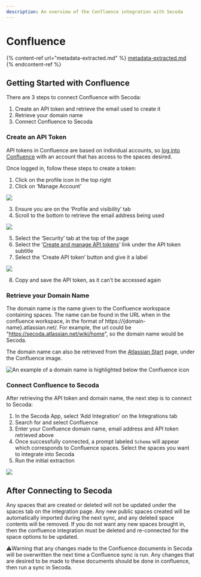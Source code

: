 ```yaml
---
description: An overview of the Confluence integration with Secoda
---
```


# Confluence

{% content-ref url="metadata-extracted.md" %}
[metadata-extracted.md](metadata-extracted.md)
{% endcontent-ref %}

## Getting Started with Confluence

There are 3 steps to connect Confluence with Secoda:

1. Create an API token and retrieve the email used to create it
2. Retrieve your domain name
3. Connect Confluence to Secoda

### Create an API Token

API tokens in Confluence are based on individual accounts, so [log into Confluence](https://id.atlassian.com/login) with an account that has access to the spaces desired.

Once logged in, follow these steps to create a token:

1. Click on the profile icon in the top right
2. Click on ‘Manage Account’

![](https://secoda-public-media-assets.s3.amazonaws.com/22b16b8c-cd43-4a20-b581-34b13e207927.png)

3. Ensure you are on the ‘Profile and visibility’ tab
4. Scroll to the bottom to retrieve the email address being used

![](https://secoda-public-media-assets.s3.amazonaws.com/a973ea4d-6939-4deb-8243-5c49d95b5231.png)

5. Select the ‘Security’ tab at the top of the page
6. Select the ‘[Create and manage API tokens](https://id.atlassian.com/manage-profile/security/api-tokens)’ link under the API token subtitle
7. Select the ‘Create API token’ button and give it a label

![](https://secoda-public-media-assets.s3.amazonaws.com/79f30228-62fb-4ee7-810c-b40344bb7098.png)

8. Copy and save the API token, as it can’t be accessed again

### Retrieve your Domain Name

The domain name is the name given to the Confluence workspace containing spaces. The name can be found in the URL when in the confluence workspace, in the format of https://{domain-name}.atlassian.net/. For example, the url could be "https://secoda.atlassian.net/wiki/home", so the domain name would be Secoda.

The domain name can also be retrieved from the [Atlassian Start](https://start.atlassian.com/) page, under the Confluence image.

![An example of a domain name is highlighted below the Confluence icon](https://secoda-public-media-assets.s3.amazonaws.com/e253f311-af26-4ea1-b581-2dae7ceb8521.png)

### Connect Confluence to Secoda

After retrieving the API token and domain name, the next step is to connect to Secoda:

1. In the Secoda App, select ‘Add Integration’ on the Integrations tab
2. Search for and select Confluence
3. Enter your Confluence domain name, email address and API token retrieved above
4. Once successfully connected, a prompt labeled `Schema` will appear which corresponds to Confluence spaces. Select the spaces you want to integrate into Secoda
5. Run the initial extraction

![](https://secoda-public-media-assets.s3.amazonaws.com/3a017795-d7a7-4cdb-984a-b70e64d72999.png)

## After Connecting to Secoda

Any spaces that are created or deleted will not be updated under the spaces tab on the integration page. Any new public spaces created will be automatically imported during the next sync, and any deleted space contents will be removed. If you do not want any new spaces brought in, then the confluence integration must be deleted and re-connected for the space options to be updated.

:warning:Warning that any changes made to the Confluence documents in Secoda will be overwritten the next time a Confluence sync is run. Any changes that are desired to be made to these documents should be done in confluence, then run a sync in Secoda.
